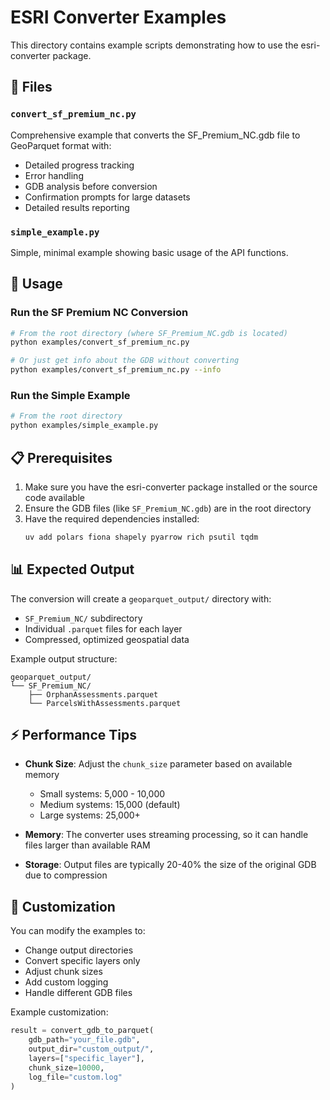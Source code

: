 # ESRI Converter Examples

This directory contains example scripts demonstrating how to use the esri-converter package.

## 📁 Files

### `convert_sf_premium_nc.py`
Comprehensive example that converts the SF_Premium_NC.gdb file to GeoParquet format with:
- Detailed progress tracking
- Error handling
- GDB analysis before conversion
- Confirmation prompts for large datasets
- Detailed results reporting

### `simple_example.py`
Simple, minimal example showing basic usage of the API functions.

## 🚀 Usage

### Run the SF Premium NC Conversion

```bash
# From the root directory (where SF_Premium_NC.gdb is located)
python examples/convert_sf_premium_nc.py

# Or just get info about the GDB without converting
python examples/convert_sf_premium_nc.py --info
```

### Run the Simple Example

```bash
# From the root directory
python examples/simple_example.py
```

## 📋 Prerequisites

1. Make sure you have the esri-converter package installed or the source code available
2. Ensure the GDB files (like `SF_Premium_NC.gdb`) are in the root directory
3. Have the required dependencies installed:
   ```bash
   uv add polars fiona shapely pyarrow rich psutil tqdm
   ```

## 📊 Expected Output

The conversion will create a `geoparquet_output/` directory with:
- `SF_Premium_NC/` subdirectory
- Individual `.parquet` files for each layer
- Compressed, optimized geospatial data

Example output structure:
```
geoparquet_output/
└── SF_Premium_NC/
    ├── OrphanAssessments.parquet
    └── ParcelsWithAssessments.parquet
```

## ⚡ Performance Tips

- **Chunk Size**: Adjust the `chunk_size` parameter based on available memory
  - Small systems: 5,000 - 10,000
  - Medium systems: 15,000 (default)
  - Large systems: 25,000+

- **Memory**: The converter uses streaming processing, so it can handle files larger than available RAM

- **Storage**: Output files are typically 20-40% the size of the original GDB due to compression

## 🔧 Customization

You can modify the examples to:
- Change output directories
- Convert specific layers only
- Adjust chunk sizes
- Add custom logging
- Handle different GDB files

Example customization:
```python
result = convert_gdb_to_parquet(
    gdb_path="your_file.gdb",
    output_dir="custom_output/",
    layers=["specific_layer"],
    chunk_size=10000,
    log_file="custom.log"
)
``` 